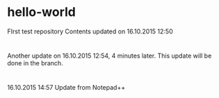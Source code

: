 # hello-world
FIrst test repository
Contents updated on 16.10.2015 12:50
#
Another update on 16.10.2015 12:54, 4 minutes later.
This update will be done in the branch.

#
16.10.2015 14:57 Update from Notepad++